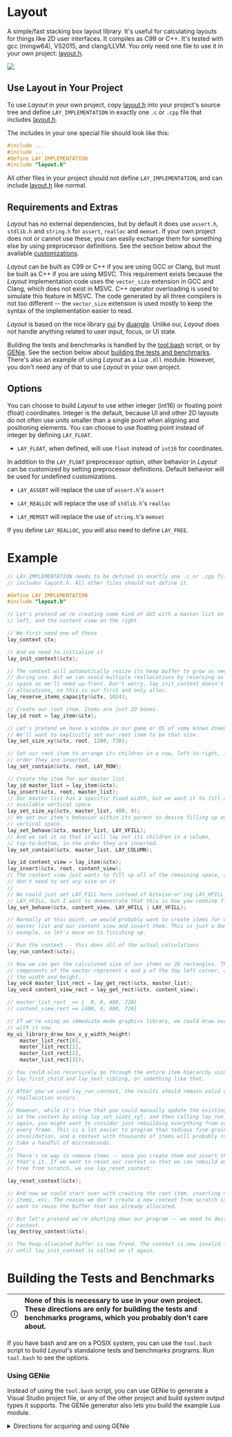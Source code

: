 Layout
======

A simple/fast stacking box layout library. It's useful for calculating layouts
for things like 2D user interfaces. It compiles as C99 or C++. It's tested with
gcc (mingw64), VS2015, and clang/LLVM. You only need one file to use it in your
own project: [layout.h](layout.h).

![](https://raw.githubusercontent.com/wiki/randrew/layoutexample/ui_anim_small.gif)

Use Layout in Your Project
--------------------------

To use *Layout* in your own project, copy [layout.h](layout.h) into your
project's source tree and define `LAY_IMPLEMENTATION` in exactly one `.c` or
`.cpp` file that includes [layout.h](layout.h).

The includes in your one special file should look like this:

```C
#include ...
#include ...
#define LAY_IMPLEMENTATION
#include "layout.h"
```

All other files in your project should not define `LAY_IMPLEMENTATION`, and can
include [layout.h](layout.h) like normal.

Requirements and Extras
-----------------------

*Layout* has no external dependencies, but by default it does use `assert.h`,
`stdlib.h` and `string.h` for `assert`, `realloc` and `memset`. If your own
project does not or cannot use these, you can easily exchange them for
something else by using preprocessor definitions. See the section below about
the available [customizations](#customizations).

*Layout* can be built as C99 or C++ if you are using GCC or Clang, but must be
built as C++ if you are using MSVC. This requirement exists because the
*Layout* implementation code uses the `vector_size` extension in GCC and Clang,
which does not exist in MSVC. C++ operator overloading is used to simulate this
feature in MSVC. The code generated by all three compilers is not too different
-- the `vector_size` extension is used mostly to keep the syntax of the
implementation easier to read.

*Layout* is based on the nice library
[oui](https://bitbucket.org/duangle/oui-blendish) by
[duangle](https://twitter.com/duangle). Unlike *oui*, *Layout* does not handle
anything related to user input, focus, or UI state.

Building the tests and benchmarks is handled by the [tool.bash](tool.bash)
script, or by [GENie](https://github.com/bkaradzic/GENie). See the section
below about [building the tests and
benchmarks](#building-the-tests-and-benchmarks). There's also an example of
using *Layout* as a Lua `.dll` module. However, you don't need any of that to
use *Layout* in your own project.

Options
-------

You can choose to build *Layout* to use either integer (int16) or floating
point (float) coordinates. Integer is the default, because UI and other 2D
layouts do not often use units smaller than a single point when aligning and
positioning elements. You can choose to use floating point instead of integer
by defining `LAY_FLOAT`.

* `LAY_FLOAT`, when defined, will use `float` instead of `int16` for
  coordinates.

In addition to the `LAY_FLOAT` preprocessor option, other behavior in *Layout*
can be customized by setting preprocessor definitions. Default behavior will be
used for undefined customizations.

* `LAY_ASSERT` will replace the use of `assert.h`'s `assert`

* `LAY_REALLOC` will replace the use of `stdlib.h`'s `realloc`

* `LAY_MEMSET` will replace the use of `string.h`'s `memset`

If you define `LAY_REALLOC`, you will also need to define `LAY_FREE`.

Example
=======

```C
// LAY_IMPLEMENTATION needs to be defined in exactly one .c or .cpp file that
// includes layout.h. All other files should not define it.

#define LAY_IMPLEMENTATION
#include "layout.h"

// Let's pretend we're creating some kind of GUI with a master list on the
// left, and the content view on the right.

// We first need one of these
lay_context ctx;

// And we need to initialize it
lay_init_context(&ctx);

// The context will automatically resize its heap buffer to grow as needed
// during use. But we can avoid multiple reallocations by reserving as much
// space as we'll need up-front. Don't worry, lay_init_context doesn't do any
// allocations, so this is our first and only alloc.
lay_reserve_items_capacity(&ctx, 1024);

// Create our root item. Items are just 2D boxes.
lay_id root = lay_item(&ctx);

// Let's pretend we have a window in our game or OS of some known dimension.
// We'll want to explicitly set our root item to be that size.
lay_set_size_xy(&ctx, root, 1280, 720);

// Set our root item to arrange its children in a row, left-to-right, in the
// order they are inserted.
lay_set_contain(&ctx, root, LAY_ROW);

// Create the item for our master list.
lay_id master_list = lay_item(&ctx);
lay_insert(&ctx, root, master_list);
// Our master list has a specific fixed width, but we want it to fill all
// available vertical space.
lay_set_size_xy(&ctx, master_list, 400, 0);
// We set our item's behavior within its parent to desire filling up available
// vertical space.
lay_set_behave(&ctx, master_list, LAY_VFILL);
// And we set it so that it will lay out its children in a column,
// top-to-bottom, in the order they are inserted.
lay_set_contain(&ctx, master_list, LAY_COLUMN);

lay_id content_view = lay_item(&ctx);
lay_insert(&ctx, root, content_view);
// The content view just wants to fill up all of the remaining space, so we
// don't need to set any size on it.
//
// We could just set LAY_FILL here instead of bitwise-or'ing LAY_HFILL and
// LAY_VFILL, but I want to demonstrate that this is how you combine flags.
lay_set_behave(&ctx, content_view, LAY_HFILL | LAY_VFILL);

// Normally at this point, we would probably want to create items for our
// master list and our content view and insert them. This is just a dumb fake
// example, so let's move on to finishing up.

// Run the context -- this does all of the actual calculations.
lay_run_context(&ctx);

// Now we can get the calculated size of our items as 2D rectangles. The four
// components of the vector represent x and y of the top left corner, and then
// the width and height.
lay_vec4 master_list_rect = lay_get_rect(&ctx, master_list);
lay_vec4 content_view_rect = lay_get_rect(&ctx, content_view);

// master_list_rect  == {  0, 0, 400, 720}
// content_view_rect == {400, 0, 880, 720}

// If we're using an immediate-mode graphics library, we could draw our boxes
// with it now.
my_ui_library_draw_box_x_y_width_height(
    master_list_rect[0],
    master_list_rect[1],
    master_list_rect[2],
    master_list_rect[3]);

// You could also recursively go through the entire item hierarchy using
// lay_first_child and lay_next_sibling, or something like that.

// After you've used lay_run_context, the results should remain valid unless a
// reallocation occurs.
//
// However, while it's true that you could manually update the existing items
// in the context by using lay_set_size{_xy}, and then calling lay_run_context
// again, you might want to consider just rebuilding everything from scratch
// every frame. This is a lot easier to program than tedious fine-grained
// invalidation, and a context with thousands of items will probably still only
// take a handful of microseconds.
//
// There's no way to remove items -- once you create them and insert them,
// that's it. If we want to reset our context so that we can rebuild our layout
// tree from scratch, we use lay_reset_context:

lay_reset_context(&ctx);

// And now we could start over with creating the root item, inserting more
// items, etc. The reason we don't create a new context from scratch is that we
// want to reuse the buffer that was already allocated.

// But let's pretend we're shutting down our program -- we need to destroy our
// context.
lay_destroy_context(&ctx);

// The heap-allocated buffer is now freed. The context is now invalid for use
// until lay_init_context is called on it again.
```

Building the Tests and Benchmarks
=================================

ⓘ | None of this is necessary to use in your own project. These directions are only for building the tests and benchmarks programs, which you probably don't care about.
:---: | :---

If you have bash and are on a POSIX system, you can use the `tool.bash`
script to build *Layout*'s standalone tests and benchmarks programs. Run
`tool.bash` to see the options.

<h3>Using GENie</h3>

Instead of using the `tool.bash` script, you can use GENie to generate a Visual
Studio project file, or any of the other project and build system output types
it supports. The GENie generator also lets you build the example Lua module.

<details>
<summary>Directions for acquiring and using GENie</summary>

The [genie.lua](genie.lua) script is mostly tested on Windows, so if you use it
on another platform, you might need to tweak it.

You will first need to get (or make) a GENie binary and place it in your path
or at the root of this repository.

Download GENie
--------------

Linux:  
https://github.com/bkaradzic/bx/raw/master/tools/bin/linux/genie

OSX:  
https://github.com/bkaradzic/bx/raw/master/tools/bin/darwin/genie

Windows:  
https://github.com/bkaradzic/bx/raw/master/tools/bin/windows/genie.exe

Visual Studio 2015/2017
-----------------------

```
genie.exe vs2015
start build/vs2015/layout.sln
```

Replace vs2015 with vs2017 if you want to use Visual Studio 2017.

GCC/MinGW/Clang
---------------

```
./genie gmake
```

and then run your `make` in the directory `build/gmake`. You will need to
specify a target and config. Here is an example for building the `tests` target
in Windows with the 64-bit release configuration using mingw64 in a bash-like
shell (for example, git bash):


```
./genie.exe gmake && mingw32-make.exe -C build/gmake tests config=release64
```

If you want to use float coordinates instead of integer, you can use an option in the build script which will define `LAY_FLOAT` for you:

```
./genie gmake --coords=float
```

or if you want to specify integer (the default):

```
./genie gmake --coords=integer
```

</details>
